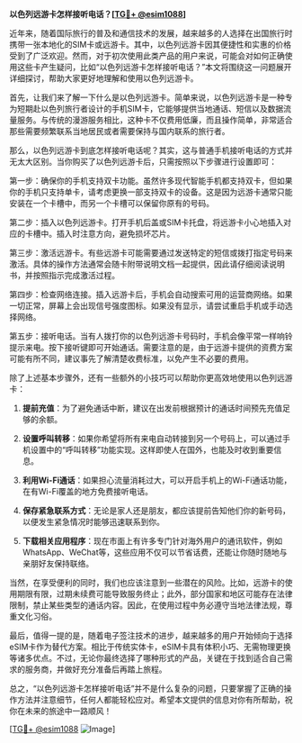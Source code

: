 **以色列远游卡怎样接听电话？[[TG💪+ @esim1088](https://t.me/s/esim1088)]**

近年来，随着国际旅行的普及和通信技术的发展，越来越多的人选择在出国旅行时携带一张本地化的SIM卡或远游卡。其中，以色列远游卡因其便捷性和实惠的价格受到了广泛欢迎。然而，对于初次使用此类产品的用户来说，可能会对如何正确使用这些卡产生疑问，比如“以色列远游卡怎样接听电话？”本文将围绕这一问题展开详细探讨，帮助大家更好地理解和使用以色列远游卡。

首先，让我们来了解一下什么是以色列远游卡。简单来说，以色列远游卡是一种专为短期赴以色列旅行者设计的手机SIM卡，它能够提供当地通话、短信以及数据流量服务。与传统的漫游服务相比，这种卡不仅费用低廉，而且操作简单，非常适合那些需要频繁联系当地居民或者需要保持与国内联系的旅行者。

那么，以色列远游卡到底怎样接听电话呢？其实，这与普通手机接听电话的方式并无太大区别。当你购买了以色列远游卡后，只需按照以下步骤进行设置即可：

第一步：确保你的手机支持双卡功能。虽然许多现代智能手机都支持双卡，但如果你的手机只支持单卡，请考虑更换一部支持双卡的设备。这是因为远游卡通常只能安装在一个卡槽中，而另一个卡槽可以保留你原有的号码。

第二步：插入以色列远游卡。打开手机后盖或SIM卡托盘，将远游卡小心地插入对应的卡槽中。插入时注意方向，避免损坏芯片。

第三步：激活远游卡。有些远游卡可能需要通过发送特定的短信或拨打指定号码来激活。具体的操作方法通常会随卡附带说明文档一起提供，因此请仔细阅读说明书，并按照指示完成激活过程。

第四步：检查网络连接。插入远游卡后，手机会自动搜索可用的运营商网络。如果一切正常，屏幕上会出现信号强度图标。如果没有显示，请尝试重启手机或手动选择网络。

第五步：接听电话。当有人拨打你的以色列远游卡号码时，手机会像平常一样响铃提示来电。按下接听键即可开始通话。需要注意的是，由于远游卡提供的资费方案可能有所不同，建议事先了解清楚收费标准，以免产生不必要的费用。

除了上述基本步骤外，还有一些额外的小技巧可以帮助你更高效地使用以色列远游卡：

1. **提前充值**：为了避免通话中断，建议在出发前根据预计的通话时间预先充值足够的余额。
   
2. **设置呼叫转移**：如果你希望将所有来电自动转接到另一个号码上，可以通过手机设置中的“呼叫转移”功能实现。这样即使人在国外，也能及时收到重要信息。

3. **利用Wi-Fi通话**：如果担心流量消耗过大，可以开启手机上的Wi-Fi通话功能，在有Wi-Fi覆盖的地方免费接听电话。

4. **保存紧急联系方式**：无论是家人还是朋友，都应该提前告知他们你的新号码，以便发生紧急情况时能够迅速联系到你。

5. **下载相关应用程序**：现在市面上有许多专门针对海外用户的通讯软件，例如WhatsApp、WeChat等，这些应用不仅可以节省话费，还能让你随时随地与亲朋好友保持联络。

当然，在享受便利的同时，我们也应该注意到一些潜在的风险。比如，远游卡的使用期限有限，过期未续费可能导致服务终止；此外，部分国家和地区可能存在法律限制，禁止某些类型的通话内容。因此，在使用过程中务必遵守当地法律法规，尊重文化习俗。

最后，值得一提的是，随着电子签注技术的进步，越来越多的用户开始倾向于选择eSIM卡作为替代方案。相比于传统实体卡，eSIM卡具有体积小巧、无需物理更换等诸多优点。不过，无论你最终选择了哪种形式的产品，关键在于找到适合自己需求的服务商，并做好充分准备后再踏上旅程。

总之，“以色列远游卡怎样接听电话”并不是什么复杂的问题，只要掌握了正确的操作方法并注意细节，任何人都能轻松应对。希望本文提供的信息对你有所帮助，祝你在未来的旅途中一路顺风！

[[TG💪+ @esim1088](https://t.me/s/esim1088) ![Image](https://i.postimg.cc/4NQfJmqS/Snipaste-2025-05-13-00-14-12.png)]